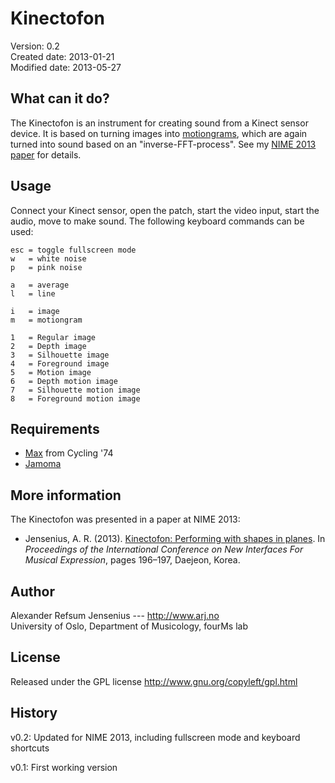 # Kinectofon 

Version: 	   0.2  
Created date:  2013-01-21  
Modified date: 2013-05-27  

## What can it do?

The Kinectofon is an instrument for creating sound from a Kinect sensor device. It is based on turning images into [motiongrams](http://en.wikipedia.org/wiki/Motiongram), which are again turned into sound based on an "inverse-FFT-process". See my [NIME 2013 paper](http://www.arj.no/wp-content/2013/05/Jensenius_2013c.pdf) for details.

## Usage

Connect your Kinect sensor, open the patch, start the video input, start the audio, move to make sound. The following keyboard commands can be used: 

    esc = toggle fullscreen mode
    w   = white noise
    p   = pink noise
    
    a   = average
    l   = line
        
    i   = image
    m   = motiongram
        
    1   = Regular image
    2   = Depth image
    3   = Silhouette image
    4   = Foreground image
    5   = Motion image
    6   = Depth motion image
    7   = Silhouette motion image
    8   = Foreground motion image
    
## Requirements

- [Max](cycling74.com/products/maxmspjitter/) from Cycling '74
- [Jamoma](http://jamoma.org/)


## More information

The Kinectofon was presented in a paper at NIME 2013: 

- Jensenius, A. R. (2013). [Kinectofon: Performing with shapes in planes](http://www.arj.no/wp-content/2013/05/Jensenius_2013c.pdf). In *Proceedings of the International Conference on New Interfaces For Musical Expression*, pages 196–197, Daejeon, Korea.


## Author

Alexander Refsum Jensenius --- http://www.arj.no  
University of Oslo, Department of Musicology, fourMs lab

## License

Released under the GPL license
http://www.gnu.org/copyleft/gpl.html


## History

v0.2: Updated for NIME 2013, including fullscreen mode and keyboard shortcuts  

v0.1: First working version